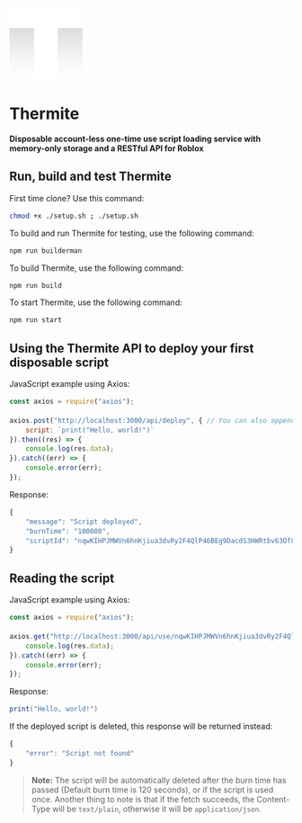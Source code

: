 <img src="gitassets/therm2.png" width=130px>

# Thermite

**Disposable account-less one-time use script loading service with memory-only storage and a RESTful API for Roblox**

## Run, build and test Thermite

First time clone? Use this command: 
```bash
chmod +x ./setup.sh ; ./setup.sh
```

To build and run Thermite for testing, use the following command: 
```bash
npm run builderman
```

To build Thermite, use the following command: 
```bash
npm run build
```

To start Thermite, use the following command: 
```bash
npm run start
```

## Using the Thermite API to deploy your first disposable script

JavaScript example using Axios:
```js
const axios = require("axios");

axios.post("http://localhost:3000/api/deploy", { // You can also append the "burntime" query parameter to the URL to specify a custom burn time in milliseconds (When the script will be self-destructed)
	script: `print("Hello, world!")`
}).then((res) => {
	console.log(res.data);
}).catch((err) => {
	console.error(err);
});
```

Response: 
```javascript
{
	"message": "Script deployed",
	"burnTime": "100000",
	"scriptId": "nqwKIHPJMWVn6hnKjiua3dvRy2F4QlP46BEg9DacdS3HWRtbv63Of8cSAx9bF9biI58IQwMbciBEhzBiJT4sfBokNvUdbz3TgWgV"
}
```

## Reading the script

JavaScript example using Axios:
```js
const axios = require("axios");

axios.get("http://localhost:3000/api/use/nqwKIHPJMWVn6hnKjiua3dvRy2F4QlP46BEg9DacdS3HWRtbv63Of8cSAx9bF9biI58IQwMbciBEhzBiJT4sfBokNvUdbz3TgWgV").then((res) => {
	console.log(res.data);
}).catch((err) => {
	console.error(err);
});
```

Response: 
```lua
print("Hello, world!")
```
If the deployed script is deleted, this response will be returned instead: 
```javascript
{
	"error": "Script not found"
}
```

> **Note:** The script will be automatically deleted after the burn time has passed (Default burn time is 120 seconds), or if the script is used once.
> Another thing to note is that if the fetch succeeds, the Content-Type will be `text/plain`, otherwise it will be `application/json`.
